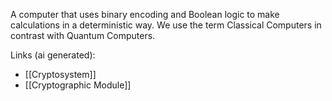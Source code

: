 A computer that uses binary encoding and Boolean logic to make calculations in a deterministic way. We use the term Classical Computers in contrast with Quantum Computers.

Links (ai generated):
 - [[Cryptosystem]]
 - [[Cryptographic Module]]
